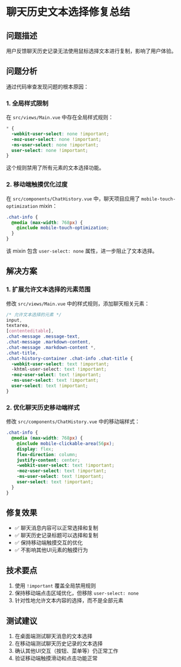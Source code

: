# 聊天历史文本选择修复总结

## 问题描述

用户反馈聊天历史记录无法使用鼠标选择文本进行复制，影响了用户体验。

## 问题分析

通过代码审查发现问题的根本原因：

### 1. 全局样式限制

在 `src/views/Main.vue` 中存在全局样式规则：

```css
* {
  -webkit-user-select: none !important;
  -moz-user-select: none !important;
  -ms-user-select: none !important;
  user-select: none !important;
}
```

这个规则禁用了所有元素的文本选择功能。

### 2. 移动端触摸优化过度

在 `src/components/ChatHistory.vue` 中，聊天项目应用了 `mobile-touch-optimization` mixin：

```scss
.chat-info {
  @media (max-width: 768px) {
    @include mobile-touch-optimization;
  }
}
```

该 mixin 包含 `user-select: none` 属性，进一步阻止了文本选择。

## 解决方案

### 1. 扩展允许文本选择的元素范围

修改 `src/views/Main.vue` 中的样式规则，添加聊天相关元素：

```css
/* 允许文本选择的元素 */
input,
textarea,
[contenteditable],
.chat-message .message-text,
.chat-message .markdown-content,
.chat-message .markdown-content *,
.chat-title,
.chat-history-container .chat-info .chat-title {
  -webkit-user-select: text !important;
  -khtml-user-select: text !important;
  -moz-user-select: text !important;
  -ms-user-select: text !important;
  user-select: text !important;
}
```

### 2. 优化聊天历史移动端样式

修改 `src/components/ChatHistory.vue` 中的移动端样式：

```scss
.chat-info {
  @media (max-width: 768px) {
    @include mobile-clickable-area(56px);
    display: flex;
    flex-direction: column;
    justify-content: center;
    -webkit-user-select: text !important;
    -moz-user-select: text !important;
    -ms-user-select: text !important;
    user-select: text !important;
  }
}
```

## 修复效果

- ✅ 聊天消息内容可以正常选择和复制
- ✅ 聊天历史记录标题可以选择和复制
- ✅ 保持移动端触摸交互的优化
- ✅ 不影响其他UI元素的触摸行为

## 技术要点

1. 使用 `!important` 覆盖全局禁用规则
2. 保持移动端点击区域优化，但移除 `user-select: none`
3. 针对性地允许文本内容的选择，而不是全部元素

## 测试建议

1. 在桌面端测试聊天消息的文本选择
2. 在移动端测试聊天历史记录的文本选择
3. 确认其他UI交互（按钮、菜单等）仍正常工作
4. 验证移动端触摸滑动和点击功能正常
